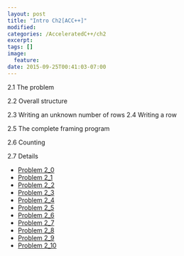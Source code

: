 ```yaml
---
layout: post
title: "Intro Ch2[ACC++]"
modified:
categories: /AcceleratedC++/ch2
excerpt:
tags: []
image:
  feature:
date: 2015-09-25T00:41:03-07:00
---
```

2.1 The problem

2.2 Overall structure

2.3 Writing an unknown number of rows 2.4 Writing a row

2.5 The complete framing program

2.6 Counting

2.7 Details

- [Problem 2_0](/acceleratedc++/ch2/problem-2_0)
- [Problem 2_1](/acceleratedc++/ch2/problem-2_1)
- [Problem 2_2](/acceleratedc++/ch2/problem-2_2)
- [Problem 2_3](/acceleratedc++/ch2/problem-2_3)
- [Problem 2_4](/acceleratedc++/ch2/problem-2_4)
- [Problem 2_5](/acceleratedc++/ch2/problem-2_5)
- [Problem 2_6](/acceleratedc++/ch2/problem-2_6)
- [Problem 2_7](/acceleratedc++/ch2/problem-2_7)
- [Problem 2_8](/acceleratedc++/ch2/problem-2_8)
- [Problem 2_9](/acceleratedc++/ch2/problem-2_9)
- [Problem 2_10](/acceleratedc++/ch2/problem-2_10)